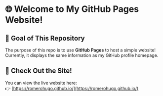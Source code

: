 # 🌐 Welcome to My GitHub Pages Website!

## 🎯 Goal of This Repository

The purpose of this repo is to use **GitHub Pages** to host a simple website!  
Currently, it displays the same information as my GitHub profile homepage.

## 👀 Check Out the Site!

You can view the live website here:  
👉 [https://romerohugo.github.io/](https://romerohugo.github.io/)
